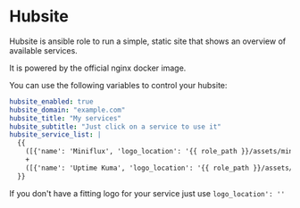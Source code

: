 # Hubsite

Hubsite is ansible role to run a simple, static site that shows an overview of available services.

It is powered by the official nginx docker image.

You can use the following variables to control your hubsite:

```yaml
hubsite_enabled: true
hubsite_domain: "example.com"
hubsite_title: "My services"
hubsite_subtitle: "Just click on a service to use it"
hubsite_service_list: |
  {{
    ([{'name': 'Miniflux', 'logo_location': '{{ role_path }}/assets/miniflux.png', 'description': 'An opinionated feed reader '}] if miniflux_enabled else [])
    +
    ([{'name': 'Uptime Kuma', 'logo_location': '{{ role_path }}/assets/uptime-kuma.png', 'description': 'Check if the status of services'}] if uptime_kuma_enabled else [])
  }}
```

If you don't have a fitting logo for your service just use `logo_location': ''`